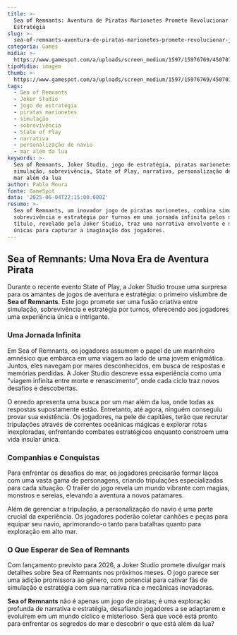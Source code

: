 ```yaml
---
title: >-
  Sea of Remnants: Aventura de Piratas Marionetes Promete Revolucionar Jogos de
  Estratégia
slug: >-
  sea-of-remnants-aventura-de-piratas-marionetes-promete-revolucionar-jogos-de-estratgia
categoria: Games
midia: >-
  https://www.gamespot.com/a/uploads/screen_medium/1597/15976769/4507014-gsovpiaasae3pec.jpg
tipoMidia: imagem
thumb: >-
  https://www.gamespot.com/a/uploads/screen_medium/1597/15976769/4507014-gsovpiaasae3pec.jpg
tags:
  - Sea of Remnants
  - Joker Studio
  - jogo de estratégia
  - piratas marionetes
  - simulação
  - sobrevivência
  - State of Play
  - narrativa
  - personalização de navio
  - mar além da lua
keywords: >-
  Sea of Remnants, Joker Studio, jogo de estratégia, piratas marionetes,
  simulação, sobrevivência, State of Play, narrativa, personalização de navio,
  mar além da lua
author: Pablo Moura
fonte: GameSpot
data: '2025-06-04T22:15:00.000Z'
resumo: >-
  Sea of Remnants, um inovador jogo de piratas marionetes, combina simulação,
  sobrevivência e estratégia por turnos em uma jornada infinita pelos mares. O
  título, revelado pela Joker Studio, traz uma narrativa envolvente e mecânicas
  únicas para capturar a imaginação dos jogadores.
---
```

## Sea of Remnants: Uma Nova Era de Aventura Pirata

Durante o recente evento State of Play, a Joker Studio trouxe uma surpresa para os amantes de jogos de aventura e estratégia: o primeiro vislumbre de **Sea of Remnants**. Este jogo promete ser uma fusão criativa entre simulação, sobrevivência e estratégia por turnos, oferecendo aos jogadores uma experiência única e intrigante.

### Uma Jornada Infinita

Em Sea of Remnants, os jogadores assumem o papel de um marinheiro amnésico que embarca em uma viagem ao lado de uma jovem enigmática. Juntos, eles navegam por mares desconhecidos, em busca de respostas e memórias perdidas. A Joker Studio descreve essa experiência como uma "viagem infinita entre morte e renascimento", onde cada ciclo traz novos desafios e descobertas.

O enredo apresenta uma busca por um mar além da lua, onde todas as respostas supostamente estão. Entretanto, até agora, ninguém conseguiu provar sua existência. Os jogadores, na pele de capitães, terão que recrutar tripulações através de correntes oceânicas mágicas e explorar rotas inexploradas, enfrentando combates estratégicos enquanto constroem uma vida insular única.

### Companhias e Conquistas

Para enfrentar os desafios do mar, os jogadores precisarão formar laços com uma vasta gama de personagens, criando tripulações especializadas para cada situação. O trailer do jogo revela um mundo vibrante com magias, monstros e sereias, elevando a aventura a novos patamares.

Além de gerenciar a tripulação, a personalização do navio é uma parte crucial da experiência. Os jogadores poderão coletar canhões e peças para equipar seu navio, aprimorando-o tanto para batalhas quanto para exploração em alto mar.

### O Que Esperar de Sea of Remnants

Com lançamento previsto para 2026, a Joker Studio promete divulgar mais detalhes sobre Sea of Remnants nos próximos meses. O jogo parece ser uma adição promissora ao gênero, com potencial para cativar fãs de simulação e estratégia com sua narrativa rica e mecânicas inovadoras.

**Sea of Remnants** não é apenas um jogo de piratas; é uma exploração profunda de narrativa e estratégia, desafiando jogadores a se adaptarem e evoluírem em um mundo cíclico e misterioso. Será que você está pronto para enfrentar os segredos do mar e descobrir o que está além da lua?

